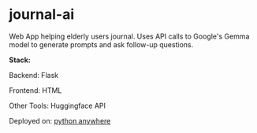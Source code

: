 # journal-ai
Web App helping elderly users journal. Uses API calls to Google's Gemma model to generate prompts and ask follow-up questions.


**Stack:**

Backend: Flask

Frontend: HTML

Other Tools: Huggingface API

Deployed on: [python anywhere](mzxchandra.pythonanywhere.com)

